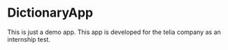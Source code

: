 # DictionaryApp
This is just a demo app.
This app is developed for the telia company as an internship test.
